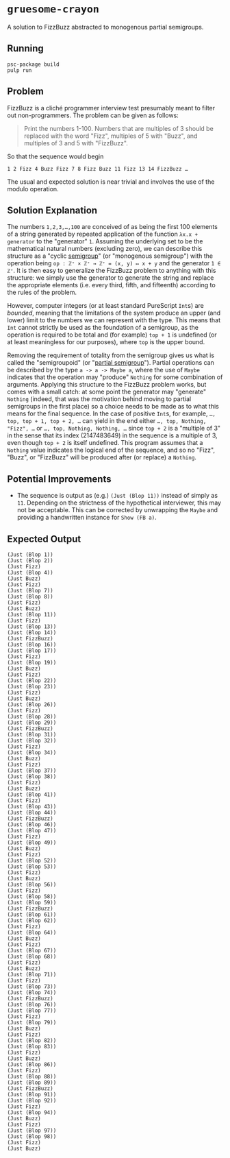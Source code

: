 # `gruesome-crayon`

A solution to FizzBuzz abstracted to monogenous partial semigroups.

## Running

```shell
psc-package build
pulp run
```

## Problem

FizzBuzz is a cliché programmer interview test presumably meant to filter out non-programmers. The problem can be given as follows:

> Print the numbers 1-100. Numbers that are multiples of 3 should be replaced with the word "Fizz", multiples of 5 with "Buzz", and multiples of 3 and 5 with "FizzBuzz".

So that the sequence would begin

```
1 2 Fizz 4 Buzz Fizz 7 8 Fizz Buzz 11 Fizz 13 14 FizzBuzz …
```

The usual and expected solution is near trivial and involves the use of the modulo operation.

## Solution Explanation

The numbers `1,2,3,…,100` are conceived of as being the first 100 elements of a string generated by repeated application of the function `λx.x + generator` to the "generator" `1`. Assuming the underlying set to be the mathematical natural numbers (excluding zero), we can describe this structure as a "cyclic [semigroup](https://en.wikipedia.org/wiki/Semigroup)" (or "monogenous semigroup") with the operation being `op : ℤ⁺ × ℤ⁺ → ℤ⁺ = (x, y) ↦ x + y` and the generator `1 ∈ ℤ⁺`. It is then easy to generalize the FizzBuzz problem to anything with this structure: we simply use the generator to generate the string and replace the appropriate elements (i.e. every third, fifth, and fifteenth) according to the rules of the problem.

However, computer integers (or at least standard PureScript `Int`s) are *bounded*, meaning that the limitations of the system produce an upper (and lower) limit to the numbers we can represent with the type. This means that `Int` cannot strictly be used as the foundation of a semigroup, as the operation is required to be total and (for example) `top + 1` is undefined (or at least meaningless for our purposes), where `top` is the upper bound.

Removing the requirement of totality from the semigroup gives us what is called the "semigroupoid" (or "[partial semigroup](https://en.wikipedia.org/wiki/Partial_groupoid#Partial_semigroup)"). Partial operations can be described by the type `a -> a -> Maybe a`, where the use of `Maybe` indicates that the operation may "produce" `Nothing` for some combination of arguments. Applying this structure to the FizzBuzz problem works, but comes with a small catch: at some point the generator may "generate" `Nothing` (indeed, that was the motivation behind moving to partial semigroups in the first place) so a choice needs to be made as to what this means for the final sequence. In the case of positive `Int`s, for example, `…, top, top + 1, top + 2, …` can yield in the end either `…, top, Nothing, "Fizz", …` or `…, top, Nothing, Nothing, …` since `top + 2` is a "multiple of 3" in the sense that its index (2147483649) in the sequence is a multiple of 3, even though `top + 2` is itself undefined. This program assumes that a `Nothing` value indicates the logical end of the sequence, and so no "Fizz", "Buzz", or "FizzBuzz" will be produced after (or replace) a `Nothing`.

## Potential Improvements

* The sequence is output as (e.g.) `(Just (Blop 11))` instead of simply as `11`. Depending on the strictness of the hypothetical interviewer, this may not be acceptable. This can be corrected by unwrapping the `Maybe` and providing a handwritten instance for `Show (FB a)`.

## Expected Output

```
(Just (Blop 1))
(Just (Blop 2))
(Just Fizz)
(Just (Blop 4))
(Just Buzz)
(Just Fizz)
(Just (Blop 7))
(Just (Blop 8))
(Just Fizz)
(Just Buzz)
(Just (Blop 11))
(Just Fizz)
(Just (Blop 13))
(Just (Blop 14))
(Just FizzBuzz)
(Just (Blop 16))
(Just (Blop 17))
(Just Fizz)
(Just (Blop 19))
(Just Buzz)
(Just Fizz)
(Just (Blop 22))
(Just (Blop 23))
(Just Fizz)
(Just Buzz)
(Just (Blop 26))
(Just Fizz)
(Just (Blop 28))
(Just (Blop 29))
(Just FizzBuzz)
(Just (Blop 31))
(Just (Blop 32))
(Just Fizz)
(Just (Blop 34))
(Just Buzz)
(Just Fizz)
(Just (Blop 37))
(Just (Blop 38))
(Just Fizz)
(Just Buzz)
(Just (Blop 41))
(Just Fizz)
(Just (Blop 43))
(Just (Blop 44))
(Just FizzBuzz)
(Just (Blop 46))
(Just (Blop 47))
(Just Fizz)
(Just (Blop 49))
(Just Buzz)
(Just Fizz)
(Just (Blop 52))
(Just (Blop 53))
(Just Fizz)
(Just Buzz)
(Just (Blop 56))
(Just Fizz)
(Just (Blop 58))
(Just (Blop 59))
(Just FizzBuzz)
(Just (Blop 61))
(Just (Blop 62))
(Just Fizz)
(Just (Blop 64))
(Just Buzz)
(Just Fizz)
(Just (Blop 67))
(Just (Blop 68))
(Just Fizz)
(Just Buzz)
(Just (Blop 71))
(Just Fizz)
(Just (Blop 73))
(Just (Blop 74))
(Just FizzBuzz)
(Just (Blop 76))
(Just (Blop 77))
(Just Fizz)
(Just (Blop 79))
(Just Buzz)
(Just Fizz)
(Just (Blop 82))
(Just (Blop 83))
(Just Fizz)
(Just Buzz)
(Just (Blop 86))
(Just Fizz)
(Just (Blop 88))
(Just (Blop 89))
(Just FizzBuzz)
(Just (Blop 91))
(Just (Blop 92))
(Just Fizz)
(Just (Blop 94))
(Just Buzz)
(Just Fizz)
(Just (Blop 97))
(Just (Blop 98))
(Just Fizz)
(Just Buzz)
```
